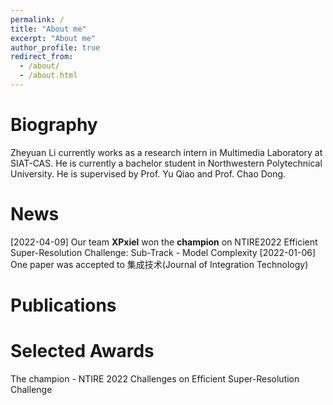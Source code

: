```yaml
---
permalink: /
title: "About me"
excerpt: "About me"
author_profile: true
redirect_from: 
  - /about/
  - /about.html
---
```


Biography
======
Zheyuan Li currently works as a research intern in Multimedia Laboratory at SIAT-CAS. He is currently a bachelor student in Northwestern Polytechnical University. He is supervised by Prof. Yu Qiao and Prof. Chao Dong.


News
======
[2022-04-09] Our team __XPxiel__ won the __champion__ on NTIRE2022 Efficient Super-Resolution Challenge: Sub-Track - Model Complexity
[2022-01-06] One paper was accepted to 集成技术(Journal of Integration Technology)


Publications
======


Selected Awards
======
The champion - NTIRE 2022 Challenges on Efficient Super-Resolution Challenge